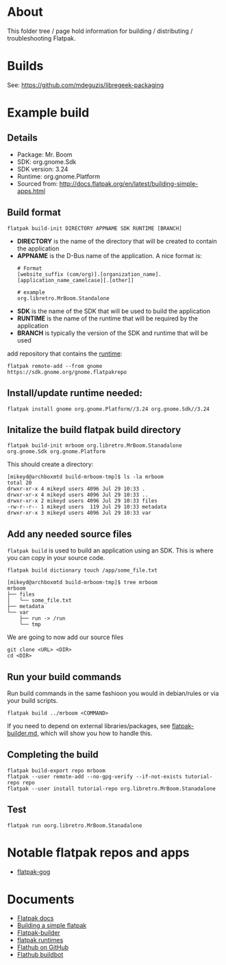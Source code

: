# About

This folder tree / page hold information for building / distributing / troubleshooting Flatpak.

# Builds

See: https://github.com/mdeguzis/libregeek-packaging

# Example build

## Details

* Package: Mr. Boom
* SDK: org.gnome.Sdk
* SDK version: 3.24
* Runtime: org.gnome.Platform
* Sourced from: http://docs.flatpak.org/en/latest/building-simple-apps.html

##  Build format
```
flatpak build-init DIRECTORY APPNAME SDK RUNTIME [BRANCH]
```

* **DIRECTORY** is the name of the directory that will be created to contain the application
* **APPNAME** is the D-Bus name of the application. A nice format is:
  ```
  # Format
  [website_suffix (com/org)].[organization_name].[application_name_camelcase][.[other]]
  
  # example
  org.libretro.MrBoom.Standalone
  ```
* **SDK** is the name of the SDK that will be used to build the application
* **RUNTIME** is the name of the runtime that will be required by the application
* **BRANCH** is typically the version of the SDK and runtime that will be used

add repository that contains the [runtime](http://flatpak.org/runtimes.html):
```
flatpak remote-add --from gnome https://sdk.gnome.org/gnome.flatpakrepo
```

##  Install/update runtime needed:
```
flatpak install gnome org.gnome.Platform//3.24 org.gnome.Sdk//3.24
```

##  Initalize the build flatpak build directory
```
flatpak build-init mrboom org.libretro.MrBoom.Stanadalone org.gnome.Sdk org.gnome.Platform
```

This should create a directory:
```
[mikeyd@archboxmtd build-mrboom-tmp]$ ls -la mrboom
total 20
drwxr-xr-x 4 mikeyd users 4096 Jul 29 10:33 .
drwxr-xr-x 4 mikeyd users 4096 Jul 29 10:33 ..
drwxr-xr-x 2 mikeyd users 4096 Jul 29 10:33 files
-rw-r--r-- 1 mikeyd users  119 Jul 29 10:33 metadata
drwxr-xr-x 3 mikeyd users 4096 Jul 29 10:33 var
```

## Add any needed source files
`flatpak build` is used to build an application using an SDK. This is where you can copy in your source code.

```
flatpak build dictionary touch /app/some_file.txt

[mikeyd@archboxmtd build-mrboom-tmp]$ tree mrboom
mrboom
├── files
│   └── some_file.txt
├── metadata
└── var
    ├── run -> /run
    └── tmp
```

We are going to now add our source files
```
git clone <URL> <DIR>
cd <DIR>
```
## Run your build commands
Run build commands in the same fashioon you would in debian/rules or via your build scripts.
```
flatpak build ../mrboom <COMMAND>
```

If you need to depend on external libraries/packages, see [flatpak-builder.md](https://github.com/mdeguzis/documents/blob/master/linux-applications/flatpak/flatpak-builder.md), which will show you how to handle this. 

## Completing the build
```
flatpak build-export repo mrboom
flatpak --user remote-add --no-gpg-verify --if-not-exists tutorial-repo repo
flatpak --user install tutorial-repo org.libretro.MrBoom.Stanadalone
```

## Test
```
flatpak run oorg.libretro.MrBoom.Stanadalone
```

# Notable flatpak repos and apps

* [flatpak-gog](https://github.com/kujeger/flatpak-gog)

# Documents

* [Flatpak docs](http://flatpak.org/flatpak/flatpak-docs.html)
* [Building a simple flatpak](http://docs.flatpak.org/en/latest/building-simple-apps.html)
* [Flatpak-builder](http://docs.flatpak.org/en/latest/flatpak-builder.html)
* [flatpak runtimes](http://flatpak.org/runtimes.html)
* [Flathub on GitHub](https://github.com/flathub)
* [Flathub buildbot](https://flathub.org/builds/)
